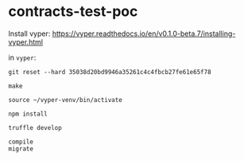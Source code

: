 # contracts-test-poc


Install vyper: https://vyper.readthedocs.io/en/v0.1.0-beta.7/installing-vyper.html

in `vyper`:

```
git reset --hard 35038d20bd9946a35261c4c4fbcb27fe61e65f78

make
```

```
source ~/vyper-venv/bin/activate
```

```
npm install
```

```
truffle develop
```

```
compile
migrate
```